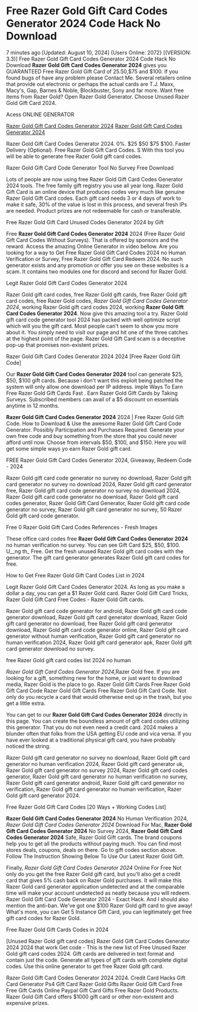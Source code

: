 # Free Razer Gold Gift Card Codes Generator 2024 Code Hack No Download

7 minutes ago [Updated: August 10, 2024] {Users Online: 2072} [(VERSION: 3.3)] Free Razer Gold Gift Card Codes Generator 2024 Code Hack No Download  **Razer Gold Gift Card Codes Generator 2024** gives you GUARANTEED Free Razer Gold Gift Card of $25.$50,$75 and $100. If you found bugs of have any problem please Contact Me. Several retailers online that provide out electronic or perhaps the actual cards are T.J. Maxx, Macy's, Gap, Barnes & Noble, Blockbuster, Sony and far more. Want free items from Razer Gold? Open Razer Gold Generator. Choose Unused Razer Gold Gift Card 2024.

Acess ONLINE GENERATOR

[Razer Gold Gift Card Codes Generator 2024](http://topdld.online/ut232ds)
[Razer Gold Gift Card Codes Generator 2024](http://topdld.online/ut232ds)

Razer Gold Gift Card Codes Generator 2024. 0%. $25 $50 $75 $100. Faster Delivery (Optional). Free Razer Gold Gift Card Codes. S With this tool you will be able to generate free Razer Gold gift card codes. 

Razer Gold Gift Card Code Generator Tool No Survey Free Download

Lots of people are now using free Razer Gold Gift Card Codes Generator 2024 tools. The free family gift registry you use all year long. Razer Gold Gift Card is an online device that produces codes very much like genuine Razer Gold Gift Card codes. Each gift card needs 3 or 4 days of work to make it safe, 30% of the value is lost in this process, and several fresh IPs are needed. Product prizes are not redeemable for cash or transferable.

Free Razer Gold Gift Card Unused Codes Generator 2024 by Gift

Free **Razer Gold Gift Card Codes Generator 2024** 2024 (Free Razer Gold Gift Card Codes Without Surveys). That is offered by sponsors and the reward. Access the amazing Online Generator in video bellow. Are you looking for a way to Get Free Razer Gold Gift Card Codes 2024 no Human Verification or Survey, Free Razer Gold Gift Card Redeem 2024. No such generator exists and any promotion or offer you see on these websites is a scam. It contains two modules one for discord and second for Razer Gold.

Legit Razer Gold Gift Card Codes Generator 2024

Razer Gold gift card codes, free Razer Gold gift cards, free Razer Gold gift card codes, free Razer Gold codes, *Razer Gold Gift Card Codes Generator 2024*, working Razer Gold gift card codes 2024, working **Razer Gold Gift Card Codes Generator 2024**. Now give this amazing tool a try. Razer Gold gift card code generator tool 2024 has packed with well optimize script which will you the gift card. Most people can't seem to show you more about it. You simply need to visit our page and hit one of the three catches at the highest point of the page. Razer Gold Gift Card scam is a deceptive pop-up that promises non-existent prizes. 

Razer Gold Gift Card Codes Generator 2024 2024 [Free Razer Gold Gift Code]

Our **Razer Gold Gift Card Codes Generator 2024** tool can generate $25, $50, $100 gift cards. Because i don't want this exploit being patched the system will only allow one download per IP address. imple Ways To Earn Free Razer Gold Gift Cards Fast . Earn Razer Gold Gift Cards by Taking Surveys. Subscribed members can avail of a $5 discount on essentials anytime in 12 months.

**Razer Gold Gift Card Codes Generator 2024** 2024 | Free Razer Gold Gift Code. How to Download & Use the awesome Razer Gold Gift Card Code Generator. Possibly Participation and Purchases Required. Generate your own free  code and buy something from the store that you could never afford until now. Choose from intervals $50, $100, and $150. Here you will get some simple ways yo earn Razer Gold gift card.

FREE Razer Gold Gift Card Codes Generator 2024, Giveaway, Redeem Code - 2024

Razer Gold gift card code generator no survey no download, Razer Gold gift card generator no survey no download 2024, Razer Gold gift card generator free, Razer Gold gift card code generator no survey no download 2024, Razer Gold gift card code generator no download, Razer Gold gift card codes generator, Razer Gold Gift Card Generator, Razer Gold gift card code generator no survey, Razer Gold gift card generator no survey, 50 Razer Gold gift card code generator.

Free 0 Razer Gold Gift Card Codes References - Fresh Images

These office card codes free **Razer Gold Gift Card Codes Generator 2024** no human verification no survey. You can see Gift Card $25, $50, $100. U__ng th_ Free. Get the fresh unused Razer Gold gift card codes with the generator. The gift card generator generates Razer Gold gift card codes for free.

How to Get Free Razer Gold Gift Card Codes List in 2024

Legit Razer Gold Gift Card Codes Generator 2024. As long as you make a dollar a day, you can get a $1 Razer Gold card. Razer Gold Gift Card Tricks, Razer Gold Gift Card Free Codes - Razer Gold Gift cards. 

Razer Gold gift card code generator for android, Razer Gold gift card code generator download, Razer Gold gift card generator download, Razer Gold gift card generator no download, free Razer Gold gift card generator download, Razer Gold gift card code generator online, Razer Gold gift card generator without human verification, Razer Gold gift card generator no human verification 2024, Razer Gold gift card generator apk, Razer Gold gift card generator download no survey.

free Razer Gold gift card codes list 2024 no human

*Razer Gold Gift Card Codes Generator 2024*,Razer Gold free. If you are looking for a gift, something new for the home, or just want to download media, Razer Gold is the place to go. Razer Gold Gift Cards Free Razer Gold Gift Card Code Razer Gold Gift Cards Free Razer Gold Gift Card Code. Not only do you recycle a card that would otherwise end up in the trash, but you get a little extra.

You can get to our **Razer Gold Gift Card Codes Generator 2024** directly in this page. You can create the boundless amount of gift card codes utilizing this generator. That you do not even need a credit card. 2024 makes a blunder often that folks from the USA getting EU code and vica versa. If you have ever looked at a traditional physical gift card, you have probably noticed the string.

Razer Gold gift card generator no survey no download, Razer Gold gift card generator no human verification 2024, Razer Gold gift card generator uk, Razer Gold gift card generator no survey 2024, Razer Gold gift card codes generator, Razer Gold gift card generator no human verification no survey, Razer Gold gift card generator android, Razer Gold gift card generator no verification, Razer Gold gift card generator no human verification, Razer Gold gift card generator 2024.

Free Razer Gold Gift Card Codes [20 Ways + Working Codes List]

**Razer Gold Gift Card Codes Generator 2024** No Human Verification 2024, *Razer Gold Gift Card Codes Generator 2024* Download For Mac, **Razer Gold Gift Card Codes Generator 2024** No Survey 2024, **Razer Gold Gift Card Codes Generator 2024** Safe, Razer Gold Gift cards. The brand coupons help you to get all the products without paying much. You can find most stores deals, coupons, deals on there. Go to gift codes section above. Follow The Instruction Showing Below To Use Our Latest Razer Gold Gift.

Finally, *Razer Gold Gift Card Codes Generator 2024* Online For Free Not only do you get the free Razer Gold gift card, but you'll also get a credit card that gives 5% cash back on Razer Gold purchases. It will make this Razer Gold card generator application undetected and at the comparable time will make your account undetected as neatly because you will redeem. Razer Gold Gift Card Code Generator 2024 - Exact Hack. And I should also mention the anti-ban. We've got one $100 Razer Gold gift card to give away! What's more, you can Get 5 Instance Gift Card, you can legitimately get free gift card codes for Razer Gold.

Free Razer Gold Gift Cards Codes in 2024

[Unused Razer Gold gift card codes] Razer Gold Gift Card Codes Generator 2024 2024 that work Get code - This is the new list of Free Unused Razer Gold gift card codes 2024. Gift cards are delivered in text format and contain just the code. Generate all types of gift cards with complete digital codes. Use this online generator to get free Razer Gold gift card.

Razer Gold Gift Card Codes Generator 2024 2024. Credit Card Hacks Gift Card Generator Ps4 Gift Card Razer Gold Gifts Razer Gold Gift Card Free Free Gift Cards Online Paypal Gift Card  Gifts Free Razer Gold Products. Razer Gold Gift Card offers $1000 gift card or other non-existent and expensive prizes.